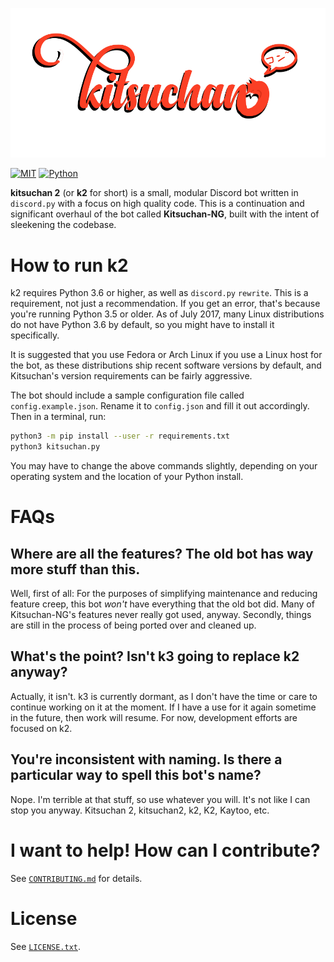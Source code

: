 ![k2](logo.png)

[![MIT](https://img.shields.io/badge/License-MIT-brightgreen.svg)](https://github.com/n303p4/Kitsuchan-NG/blob/master/LICENSE.txt)
[![Python](https://img.shields.io/badge/Python-3.6-brightgreen.svg)](https://python.org/)

**kitsuchan 2** (or **k2** for short) is a small, modular Discord bot written in `discord.py`
with a focus on high quality code. This is a continuation and significant overhaul of the bot
called **Kitsuchan-NG**, built with the intent of sleekening the codebase.

# How to run k2

k2 requires Python 3.6 or higher, as well as `discord.py` `rewrite`. This is a requirement, not
just a recommendation. If you get an error, that's because you're running Python 3.5 or older.
As of July 2017, many Linux distributions do not have Python 3.6 by default, so you might
have to install it specifically.

It is suggested that you use Fedora or Arch Linux if you use a Linux host for the bot, as these
distributions ship recent software versions by default, and Kitsuchan's version requirements can
be fairly aggressive.

The bot should include a sample configuration file called `config.example.json`. Rename it to
`config.json` and fill it out accordingly. Then in a terminal, run:

```bash
python3 -m pip install --user -r requirements.txt
python3 kitsuchan.py
```

You may have to change the above commands slightly, depending on your operating system and the
location of your Python install.

# FAQs

## Where are all the features? The old bot has way more stuff than this.

Well, first of all: For the purposes of simplifying maintenance and reducing feature creep,
this bot *won't* have everything that the old bot did. Many of Kitsuchan-NG's features never
really got used, anyway. Secondly, things are still in the process of being ported over and
cleaned up.

## What's the point? Isn't k3 going to replace k2 anyway?

Actually, it isn't. k3 is currently dormant, as I don't have the time or care to continue working
on it at the moment. If I have a use for it again sometime in the future, then work will resume.
For now, development efforts are focused on k2.

## You're inconsistent with naming. Is there a particular way to spell this bot's name?

Nope. I'm terrible at that stuff, so use whatever you will. It's not like I can stop you anyway.
Kitsuchan 2, kitsuchan2, k2, K2, Kaytoo, etc.

# I want to help! How can I contribute?

See [`CONTRIBUTING.md`](CONTRIBUTING.md) for details.

# License

See [`LICENSE.txt`](LICENSE.txt).
